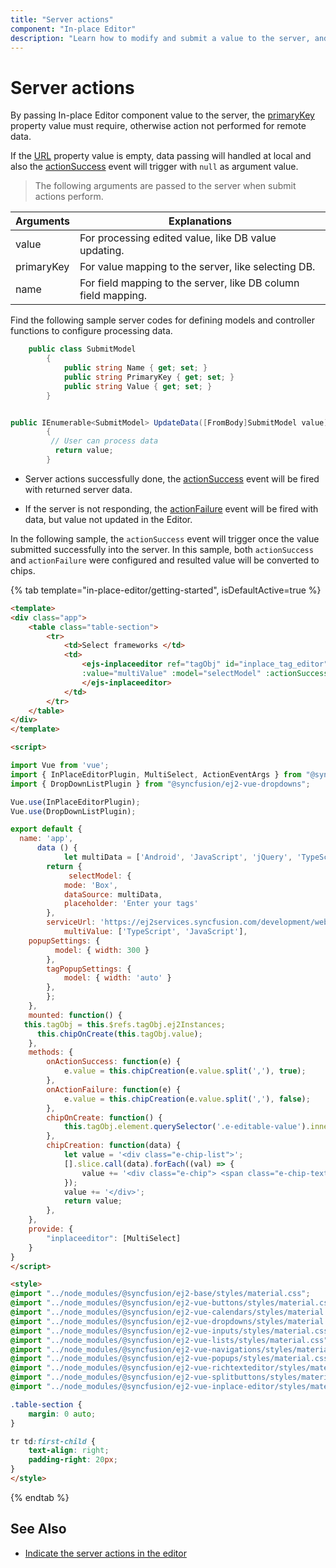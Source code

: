 ```yaml
---
title: "Server actions"
component: "In-place Editor"
description: "Learn how to modify and submit a value to the server, and handle success and failure events in the Essential JS 2 Vue In-place Editor component."
---
```


# Server actions

By passing In-place Editor component value to the server, the [primaryKey](../api/inplace-editor/#primarykey) property value must require, otherwise action not performed for remote data.

If the [URL](../api/inplace-editor/#url) property value is empty, data passing will handled at local and also the [actionSuccess](../api/inplace-editor/#actionsuccess) event will trigger with `null` as argument value.

> The following arguments are passed to the server when submit actions perform.

| Arguments  | Explanations                                              |
|------------|-----------------------------------------------------------|
| value      | For processing edited value, like DB value updating.      |
| primaryKey | For value mapping to the server, like selecting DB.            |
| name       | For field mapping to the server, like DB column field mapping. |

Find the following sample server codes for defining models and controller functions to configure processing data.

```C#
    public class SubmitModel
        {
            public string Name { get; set; }
            public string PrimaryKey { get; set; }
            public string Value { get; set; }
        }
```

```C#

public IEnumerable<SubmitModel> UpdateData([FromBody]SubmitModel value)
        {
         // User can process data
          return value;
        }

```

* Server actions successfully done, the [actionSuccess](../api/inplace-editor/#actionsuccess) event will be fired with returned server data.

* If the server is not responding, the [actionFailure](../api/inplace-editor/#actionfailure) event will be fired with data, but value not updated in the Editor.

In the following sample, the `actionSuccess` event will trigger once the value submitted successfully into the server. In this sample, both `actionSuccess` and `actionFailure` were configured and resulted value will be converted to chips.

{% tab template="in-place-editor/getting-started", isDefaultActive=true %}

```html
<template>
<div class="app">
    <table class="table-section">
        <tr>
            <td>Select frameworks </td>
            <td>
                <ejs-inplaceeditor ref="tagObj" id="inplace_tag_editor" data-underline='false' mode="Inline" type="MultiSelect" emptyText="Enter your tags" :url="serviceUrl" name='skill'  
                :value="multiValue" :model="selectModel" :actionSuccess= "onActionSuccess" :actionFailure = "onActionFailure" :popupSettings="tagPopupSettings"  adaptor='UrlAdaptor' primaryKey = "FrameWork">
                </ejs-inplaceeditor>
            </td>
        </tr>
    </table>
</div>
</template>

<script>

import Vue from 'vue';
import { InPlaceEditorPlugin, MultiSelect, ActionEventArgs } from "@syncfusion/ej2-vue-inplace-editor";
import { DropDownListPlugin } from "@syncfusion/ej2-vue-dropdowns";

Vue.use(InPlaceEditorPlugin);
Vue.use(DropDownListPlugin);

export default {
  name: 'app',
      data () {
            let multiData = ['Android', 'JavaScript', 'jQuery', 'TypeScript', 'Angular', 'React', 'Vue', 'Ionic'];
        return {
             selectModel: {
            mode: 'Box',
            dataSource: multiData,
            placeholder: 'Enter your tags'
        },
        serviceUrl: 'https://ej2services.syncfusion.com/development/web-services/api/Editor/UpdateData',
            multiValue: ['TypeScript', 'JavaScript'],
    popupSettings: {
          model: { width: 300 }
        },
        tagPopupSettings: {
            model: { width: 'auto' }
        },
        };
    },
    mounted: function() {
   this.tagObj = this.$refs.tagObj.ej2Instances;
      this.chipOnCreate(this.tagObj.value);
    },
    methods: {
        onActionSuccess: function(e) {
            e.value = this.chipCreation(e.value.split(','), true);
        },
        onActionFailure: function(e) {
            e.value = this.chipCreation(e.value.split(','), false);
        },
        chipOnCreate: function() {
            this.tagObj.element.querySelector('.e-editable-value').innerHTML = this.chipCreation(this.tagObj.value);
        },
        chipCreation: function(data) {
            let value = '<div class="e-chip-list">';
            [].slice.call(data).forEach((val) => {
                value += '<div class="e-chip"> <span class="e-chip-text"> ' + val + '</span></div>';
            });
            value += '</div>';
            return value;
        },
    },
    provide: {
        "inplaceeditor": [MultiSelect]
    }
}
</script>

<style>
@import "../node_modules/@syncfusion/ej2-base/styles/material.css";
@import "../node_modules/@syncfusion/ej2-vue-buttons/styles/material.css";
@import "../node_modules/@syncfusion/ej2-vue-calendars/styles/material.css";
@import "../node_modules/@syncfusion/ej2-vue-dropdowns/styles/material.css";
@import "../node_modules/@syncfusion/ej2-vue-inputs/styles/material.css";
@import "../node_modules/@syncfusion/ej2-vue-lists/styles/material.css";
@import "../node_modules/@syncfusion/ej2-vue-navigations/styles/material.css";
@import "../node_modules/@syncfusion/ej2-vue-popups/styles/material.css";
@import "../node_modules/@syncfusion/ej2-vue-richtexteditor/styles/material.css";
@import "../node_modules/@syncfusion/ej2-vue-splitbuttons/styles/material.css";
@import "../node_modules/@syncfusion/ej2-vue-inplace-editor/styles/material.css";

.table-section {
    margin: 0 auto;
}

tr td:first-child {
    text-align: right;
    padding-right: 20px;
}
</style>
```

{% endtab %}

## See Also

* [Indicate the server actions in the editor](./how-to/custom-indication)